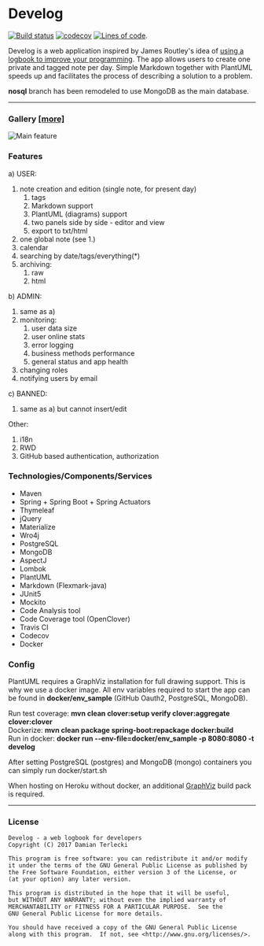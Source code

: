 # Develog
[![Build status](https://travis-ci.org/T3r1jj/Develog.svg?branch=master)](https://travis-ci.org/T3r1jj/Develog) [![codecov](https://codecov.io/gh/T3r1jj/Develog/branch/master/graph/badge.svg)](https://codecov.io/gh/T3r1jj/Develog) [![Lines of code](https://tokei.rs/b1/github/T3r1jj/Develog)](https://github.com/Aaronepower/tokei).


Develog is a web application inspired by James Routley's idea of [using a logbook to improve your programming](https://routley.io/tech/2017/11/23/logbook.html). The app allows users to create one private and tagged note per day. Simple Markdown together with PlantUML speeds up and facilitates the process of describing a solution to a problem.

**nosql** branch has been remodeled to use MongoDB as the main database.

---

### Gallery [[more]](https://t3r1jj.github.io/Develog "Develog project page")
![Main feature](https://user-images.githubusercontent.com/20327242/45973962-4140b600-c040-11e8-9979-f07530aac075.jpg)

### Features 
a) USER:
1. note creation and edition (single note, for present day)
    1. tags
    2. Markdown support
    3. PlantUML (diagrams) support
    4. two panels side by side - editor and view
    5. export to txt/html
2. one global note (see 1.)
3. calendar
4. searching by date/tags/everything(*)
5. archiving:
    1. raw
    2. html

b) ADMIN:
1. same as a)
2. monitoring:
    1. user data size
    2. user online stats
    3. error logging
    4. business methods performance
    5. general status and app health
3. changing roles
4. notifying users by email

c) BANNED:
1. same as a) but cannot insert/edit

Other:
1. i18n
2. RWD
3. GitHub based authentication, authorization


### Technologies/Components/Services

- Maven
- Spring + Spring Boot + Spring Actuators
- Thymeleaf
- jQuery
- Materialize
- Wro4j
- PostgreSQL
- MongoDB
- AspectJ
- Lombok
- PlantUML
- Markdown (Flexmark-java)
- JUnit5
- Mockito
- Code Analysis tool
- Code Coverage tool (OpenClover)
- Travis CI
- Codecov
- Docker

### Config

PlantUML requires a GraphViz installation for full drawing support. This is why we use a docker image. All env variables required to start the app can be found in **docker/env_sample** (GitHub Oauth2, PostgreSQL, MongoDB).

Run test coverage: __mvn clean clover:setup verify clover:aggregate clover:clover__  
Dockerize: __mvn clean package spring-boot:repackage docker:build__  
Run in docker: __docker run --env-file=docker/env_sample -p 8080:8080 -t develog__  

After setting PostgreSQL (postgres) and MongoDB (mongo) containers you can simply run docker/start.sh 

When hosting on Heroku without docker, an additional [GraphViz](https://elements.heroku.com/buildpacks/dsander/heroku-buildpack-graphviz#buildpack-instructions) build pack is required.

---

### License

    Develog - a web logbook for developers
    Copyright (C) 2017 Damian Terlecki

    This program is free software: you can redistribute it and/or modify
    it under the terms of the GNU General Public License as published by
    the Free Software Foundation, either version 3 of the License, or
    (at your option) any later version.

    This program is distributed in the hope that it will be useful,
    but WITHOUT ANY WARRANTY; without even the implied warranty of
    MERCHANTABILITY or FITNESS FOR A PARTICULAR PURPOSE.  See the
    GNU General Public License for more details.

    You should have received a copy of the GNU General Public License
    along with this program.  If not, see <http://www.gnu.org/licenses/>.
